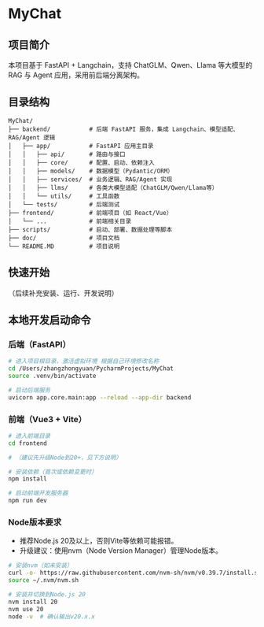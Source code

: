 # MyChat

## 项目简介
本项目基于 FastAPI + Langchain，支持 ChatGLM、Qwen、Llama 等大模型的 RAG 与 Agent 应用，采用前后端分离架构。

## 目录结构

```text
MyChat/
├── backend/           # 后端 FastAPI 服务，集成 Langchain、模型适配、RAG/Agent 逻辑
│   ├── app/           # FastAPI 应用主目录
│   │   ├── api/       # 路由与接口
│   │   ├── core/      # 配置、启动、依赖注入
│   │   ├── models/    # 数据模型（Pydantic/ORM）
│   │   ├── services/  # 业务逻辑、RAG/Agent 实现
│   │   ├── llms/      # 各类大模型适配（ChatGLM/Qwen/Llama等）
│   │   └── utils/     # 工具函数
│   └── tests/         # 后端测试
├── frontend/          # 前端项目（如 React/Vue）
│   └── ...            # 前端相关目录
├── scripts/           # 启动、部署、数据处理等脚本
├── doc/               # 项目文档
└── README.MD          # 项目说明
```

## 快速开始
（后续补充安装、运行、开发说明）

## 本地开发启动命令

### 后端（FastAPI）
```bash
# 进入项目根目录，激活虚拟环境 根据自己环境修改名称
cd /Users/zhangzhongyuan/PycharmProjects/MyChat
source .venv/bin/activate

# 启动后端服务
uvicorn app.core.main:app --reload --app-dir backend
```

### 前端（Vue3 + Vite）
```bash
# 进入前端目录
cd frontend

# （建议先升级Node到20+，见下方说明）

# 安装依赖（首次或依赖变更时）
npm install

# 启动前端开发服务器
npm run dev
```

### Node版本要求
- 推荐Node.js 20及以上，否则Vite等依赖可能报错。
- 升级建议：使用nvm（Node Version Manager）管理Node版本。

```bash
# 安装nvm（如未安装）
curl -o- https://raw.githubusercontent.com/nvm-sh/nvm/v0.39.7/install.sh | bash
source ~/.nvm/nvm.sh

# 安装并切换到Node.js 20
nvm install 20
nvm use 20
node -v  # 确认输出v20.x.x
```
